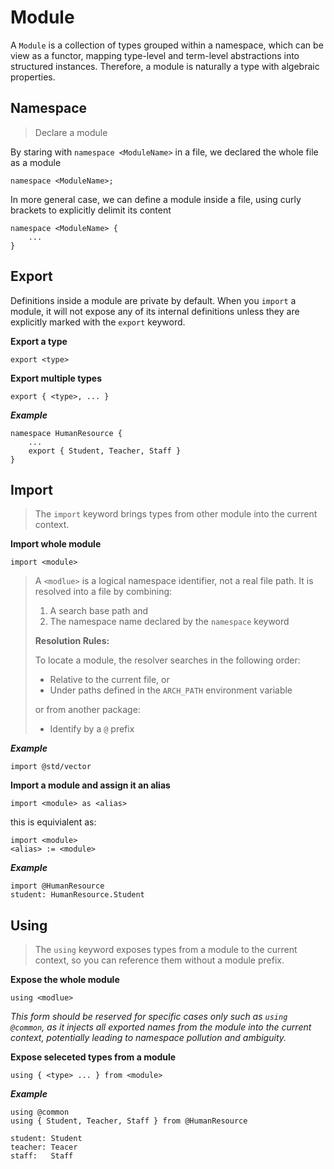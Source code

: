 # Module

A `Module` is a collection of types grouped within a namespace, which can be view as a functor, mapping type-level and term-level abstractions into structured instances. Therefore, a module is naturally a type with algebraic properties.

## Namespace

> Declare a module

By staring with  `namespace <ModuleName>` in a file, we declared the whole file as a  module

```
namespace <ModuleName>;
```

In more general case, we can define a module inside a file, using curly brackets to explicitly delimit its content

```
namespace <ModuleName> {
	... 
}
```

## Export

Definitions inside a module are private by default. When you `import` a module, it will not expose any of its internal definitions unless they are explicitly marked with the `export` keyword.

**Export a type**

```
export <type>
```

**Export multiple types**

```
export { <type>, ... }
```

***Example***

```
namespace HumanResource {
	...
	export { Student, Teacher, Staff }
}
```

## Import

> The `import` keyword brings types from other module into the current context.

**Import whole module**

```
import <module>
```

> A `<modlue>` is a logical namespace identifier, not a real file path.
> It is resolved into a file by combining:
>
> 1. A search base path and
> 2. The namespace name declared by the `namespace` keyword
>
> **Resolution Rules:**
>
> To locate a module, the resolver searches in the following order:
>
> - Relative to the current file, or
> - Under paths defined in the `ARCH_PATH` environment variable
>
> or from another package:
>
> - Identify by a `@` prefix

***Example***

```
import @std/vector
```



**Import a module and assign it an alias**

```
import <module> as <alias>
```

this is equivialent as:

```
import <module>
<alias> := <module>
```

***Example***

```
import @HumanResource
student: HumanResource.Student
```

## Using

> The `using` keyword exposes types from a module to the current context, so you can reference them without a module prefix.

**Expose the whole module**

```
using <modlue>
```

*This form should be reserved for specific cases only such as `using @common`, as it injects all exported names from the module into the current context, potentially leading to namespace pollution and ambiguity.*

**Expose seleceted types from a module**

```
using { <type> ... } from <module>
```

***Example***

```
using @common
using { Student, Teacher, Staff } from @HumanResource

student: Student
teacher: Teacer
staff:	 Staff
```
